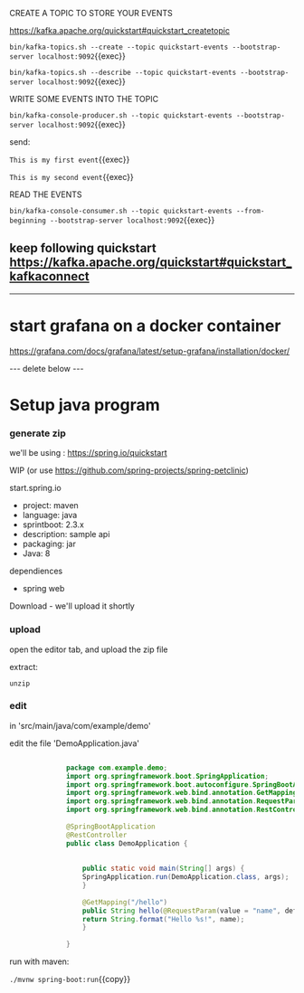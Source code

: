
CREATE A TOPIC TO STORE YOUR EVENTS

https://kafka.apache.org/quickstart#quickstart_createtopic


`bin/kafka-topics.sh --create --topic quickstart-events --bootstrap-server localhost:9092`{{exec}}

`bin/kafka-topics.sh --describe --topic quickstart-events --bootstrap-server localhost:9092`{{exec}}

WRITE SOME EVENTS INTO THE TOPIC

`bin/kafka-console-producer.sh --topic quickstart-events --bootstrap-server localhost:9092`{{exec}}

send:

`This is my first event`{{exec}}

`This is my second event`{{exec}}

READ THE EVENTS

`bin/kafka-console-consumer.sh --topic quickstart-events --from-beginning --bootstrap-server localhost:9092`{{exec}}


## keep following quickstart https://kafka.apache.org/quickstart#quickstart_kafkaconnect

--- 

# start grafana on a docker container

https://grafana.com/docs/grafana/latest/setup-grafana/installation/docker/



--- delete below ---

# Setup java program

### generate zip

we'll be using : https://spring.io/quickstart

WIP (or use  https://github.com/spring-projects/spring-petclinic)

start.spring.io

- project: maven
- language: java
- sprintboot: 2.3.x
- description: sample api
- packaging: jar
- Java: 8


dependiences
- spring web

Download - we'll upload it shortly

### upload

open the editor tab, and upload the zip file

extract:

`unzip`

### edit 

in 'src/main/java/com/example/demo'

edit the file 'DemoApplication.java'

```java

              package com.example.demo;
              import org.springframework.boot.SpringApplication;
              import org.springframework.boot.autoconfigure.SpringBootApplication;
              import org.springframework.web.bind.annotation.GetMapping;
              import org.springframework.web.bind.annotation.RequestParam;
              import org.springframework.web.bind.annotation.RestController;
              
              @SpringBootApplication
              @RestController
              public class DemoApplication {
                
                  
                  public static void main(String[] args) {
                  SpringApplication.run(DemoApplication.class, args);
                  }
                  
                  @GetMapping("/hello")
                  public String hello(@RequestParam(value = "name", defaultValue = "World") String name) {
                  return String.format("Hello %s!", name);
                  }
                
              }
```            


run with maven:

`./mvnw spring-boot:run`{{copy}}



